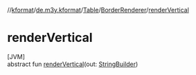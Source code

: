 //[kformat](../../../../index.md)/[de.m3y.kformat](../../index.md)/[Table](../index.md)/[BorderRenderer](index.md)/[renderVertical](render-vertical.md)

# renderVertical

[JVM]\
abstract fun [renderVertical](render-vertical.md)(out: [StringBuilder](https://kotlinlang.org/api/latest/jvm/stdlib/kotlin.text/-string-builder/index.html))
